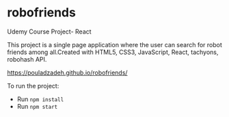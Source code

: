 # robofriends

Udemy Course Project- React

This project is a single page application where the user can search for robot friends among all.Created with HTML5, CSS3, JavaScript, React, tachyons, robohash API.

https://pouladzadeh.github.io/robofriends/

To run the project:

- Run `npm install`
- Run `npm start`
